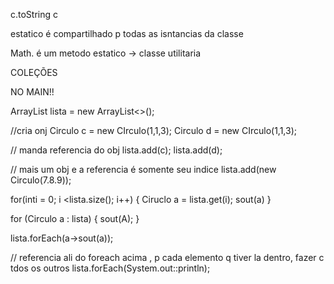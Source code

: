 c.toString
c



estatico é compartilhado p todas as isntancias da classe


Math. é um metodo estatico
-> classe utilitaria



COLEÇÕES



NO MAIN!!

ArrayList<Circulo> lista = new ArrayList<>();

//cria onj
Circulo c = new CIrculo(1,1,3);
Circulo d = new CIrculo(1,1,3);


// manda referencia do obj
lista.add(c);
lista.add(d);

// mais um obj e a referencia é somente seu indice
lista.add(new Circulo(7.8.9));

for(inti = 0; i <lista.size(); i++) {
Ciruclo a = lista.get(i);
sout(a)
}

for (Circulo a : lista) {
sout(A);
}

lista.forEach(a->sout(a));

// referencia ali do foreach acima , p cada elemento q tiver la dentro, fazer c tdos os outros
lista.forEach(System.out::println);